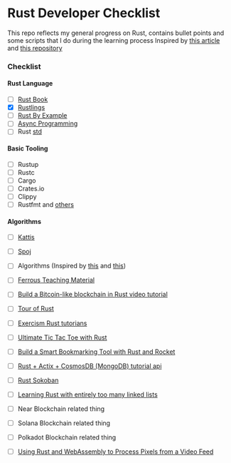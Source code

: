 # Rust Developer Checklist
This repo reflects my general progress on Rust, contains bullet points and some scripts that I do during the learning process
Inspired by [this article](https://towardsdatascience.com/you-want-to-learn-rust-but-you-dont-know-where-to-start-fc826402d5ba) and [this repository](https://github.com/anshulrgoyal/rust-web-developer-roadmap)

### Checklist
#### Rust Language
- [ ] [Rust Book](https://doc.rust-lang.org/book/)
- [x] [Rustlings](https://github.com/rust-lang/rustlings/)
- [ ] [Rust By Example](https://doc.rust-lang.org/rust-by-example/index.html)
- [ ] [Async Programming](https://rust-lang.github.io/async-book/)
- [ ] Rust [std](https://doc.rust-lang.org/std/)

#### Basic Tooling
- [ ] Rustup
- [ ] Rustc
- [ ] Cargo
- [ ] Crates.io
- [ ] Clippy
- [ ] Rustfmt
and [others](https://github.com/rust-dev-tools/dev-tools-team)

#### Algorithms


- [ ] [Kattis](https://open.kattis.com/problems)
- [ ] [Spoj](https://www.spoj.com/problems)
- [ ] Algorithms (Inspired by [this](https://github.com/TheAlgorithms/Rust) and [this](https://github.com/EbTech/rust-algorithms))
- [ ] [Ferrous Teaching Material](https://ferrous-systems.github.io/teaching-material/)
- [ ] [Build a Bitcoin-like blockchain in Rust video tutorial](https://www.youtube.com/watch?v=qaykNPHJcyw)
- [ ] [Tour of Rust](https://tourofrust.com/index.html)
- [ ] [Exercism Rust tutorians](https://exercism.io/)
- [ ] [Ultimate Tic Tac Toe with Rust](https://www.minimax.dev/docs/ultimate/)
- [ ] [Build a Smart Bookmarking Tool with Rust and Rocket](https://developers.facebook.com/blog/post/2020/06/03/build-smart-bookmarking-tool-rust-rocket/)
- [ ] [Rust + Actix + CosmosDB (MongoDB) tutorial api](https://dev.to/jbarszczewski/rust-actix-cosmosdb-mongodb-tutorial-api-17i5)
- [ ] [Rust Sokoban](https://sokoban.iolivia.me/)
- [ ] [Learning Rust with entirely too many linked lists](https://rust-unofficial.github.io/too-many-lists/index.html#learn-rust-with-entirely-too-many-linked-lists)
- [ ] Near Blockchain related thing
- [ ] Solana Blockchain related thing
- [ ] Polkadot Blockchain related thing
- [ ] [Using Rust and WebAssembly to Process Pixels from a Video Feed](https://dev.to/fallenstedt/using-rust-and-webassembly-to-process-pixels-from-a-video-feed-4hhg)

